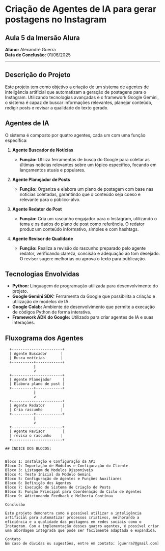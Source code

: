 # Criação de Agentes de IA para gerar postagens no Instagram

## Aula 5 da Imersão Alura

**Aluno:** Alexandre Guerra  
**Data de Conclusão:** 01/06/2025

---

## Descrição do Projeto

Este projeto tem como objetivo a criação de um sistema de agentes de inteligência artificial que automatizam a geração de postagens para o Instagram. Utilizando tecnologias avançadas e o framework Google Gemini, o sistema é capaz de buscar informações relevantes, planejar conteúdo, redigir posts e revisar a qualidade do texto gerado.

## Agentes de IA

O sistema é composto por quatro agentes, cada um com uma função específica:

1. **Agente Buscador de Notícias**
   - **Função:** Utiliza ferramentas de busca do Google para coletar as últimas notícias relevantes sobre um tópico específico, focando em lançamentos atuais e populares.
  
2. **Agente Planejador de Posts**
   - **Função:** Organiza e elabora um plano de postagem com base nas notícias coletadas, garantindo que o conteúdo seja coeso e relevante para o público-alvo.

3. **Agente Redator do Post**
   - **Função:** Cria um rascunho engajador para o Instagram, utilizando o tema e os dados do plano de post como referência. O redator produz um conteúdo informativo, simples e com hashtags.

4. **Agente Revisor de Qualidade**
   - **Função:** Realiza a revisão do rascunho preparado pelo agente redator, verificando clareza, concisão e adequação ao tom desejado. O revisor sugere melhorias ou aprova o texto para publicação.

## Tecnologias Envolvidas

- **Python:** Linguagem de programação utilizada para desenvolvimento do projeto.
- **Google Gemini SDK:** Ferramenta da Google que possibilita a criação e utilização de modelos de IA.
- **Google Colab:** Ambiente de desenvolvimento que permite a execução de códigos Python de forma interativa.
- **Framework ADK do Google:** Utilizado para criar agentes de IA e suas interações.

## Fluxograma dos Agentes

```plaintext
  +-----------------------+
  | Agente Buscador      |
  | Busca notícias       |
  +----------+------------+
             |
             v
  +-----------------------+
  | Agente Planejador     |
  | Elabora plano de post |
  +----------+------------+
             |
             v
  +-----------------------+
  | Agente Redator        |
  | Cria rascunho        |
  +----------+------------+
             |
             v
  +-----------------------+
  | Agente Revisor        |
  | revisa o rascunho    |
  +-----------------------+

## ÍNDICE DOS BLOCOS:


Bloco 1: Instalação e Configuração da API
Bloco 2: Importação de Módulos e Configuração do Cliente
Bloco 3: Listagem de Modelos Disponíveis
Bloco 4: Teste Inicial do Modelo Gemini
Bloco 5: Configuração de Agentes e Funções Auxiliares
Bloco 6: Definição dos Agentes
Bloco 7: Execução do Sistema de Criação de Posts
Bloco 8: Função Principal para Coordenação do Ciclo de Agentes
Bloco 9: Adicionando Feedback e Melhoria Contínua

Conclusão

Este projeto demonstra como é possível utilizar a inteligência artificial para automatizar processos criativos, melhorando a eficiência e a qualidade das postagens em redes sociais como o Instagram. Com a implementação desses quatro agentes, é possível criar uma abordagem integrada que pode ser facilmente adaptada e expandida.

Contato
Em caso de dúvidas ou sugestões, entre em contato: [guerra7@gmail.com]

